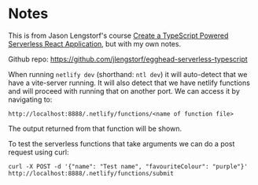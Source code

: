 # Notes

This is from Jason Lengstorf's course [Create a TypeScript Powered Serverless React Application](https://egghead.io/courses/create-a-typescript-powered-serverless-react-application-cf0acfbf), but with my own notes.

Github repo: https://github.com/jlengstorf/egghead-serverless-typescript

When running `netlify dev` (shorthand: `ntl dev`) it will auto-detect that we have a vite-server running. It will also detect that we have netlify functions and will proceed with running that on another port. We can access it by navigating to:

```
http://localhost:8888/.netlify/functions/<name of function file>
```

The output returned from that function will be shown.

To test the serverless functions that take arguments we can do a post request using curl:

```
curl -X POST -d '{"name": "Test name", "favouriteColour": "purple"}' http://localhost:8888/.netlify/functions/submit
```
